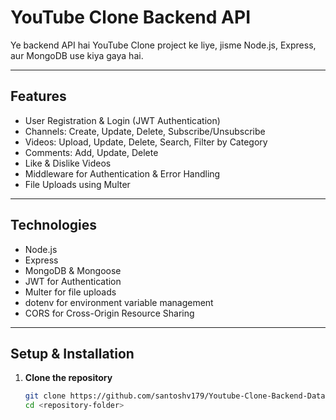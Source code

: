 # YouTube Clone Backend API

Ye backend API hai YouTube Clone project ke liye, jisme Node.js, Express, aur MongoDB use kiya gaya hai.

---

## Features

- User Registration & Login (JWT Authentication)  
- Channels: Create, Update, Delete, Subscribe/Unsubscribe  
- Videos: Upload, Update, Delete, Search, Filter by Category  
- Comments: Add, Update, Delete  
- Like & Dislike Videos  
- Middleware for Authentication & Error Handling  
- File Uploads using Multer  

---

## Technologies

- Node.js  
- Express  
- MongoDB & Mongoose  
- JWT for Authentication  
- Multer for file uploads  
- dotenv for environment variable management  
- CORS for Cross-Origin Resource Sharing  

---

## Setup & Installation

1. **Clone the repository**

   ```bash
   git clone https://github.com/santoshv179/Youtube-Clone-Backend-Data.git
   cd <repository-folder>
